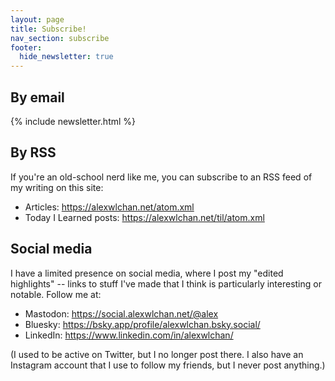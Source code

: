 ```yaml
---
layout: page
title: Subscribe!
nav_section: subscribe
footer:
  hide_newsletter: true
---
```

<style>
  h1 + h2 {
    margin-top: 1em;
  }
</style>

## By email

{% include newsletter.html %}

## By RSS

If you're an old-school nerd like me, you can subscribe to an RSS feed of my writing on this site:

*   Articles: <https://alexwlchan.net/atom.xml>
*   Today I Learned posts: <https://alexwlchan.net/til/atom.xml>

## Social media

I have a limited presence on social media, where I post my "edited highlights" -- links to stuff I've made that I think is particularly interesting or notable.
Follow me at:

*   Mastodon: <https://social.alexwlchan.net/@alex>
*   Bluesky: <https://bsky.app/profile/alexwlchan.bsky.social/>
*   LinkedIn: <https://www.linkedin.com/in/alexwlchan/>

(I used to be active on Twitter, but I no longer post there.
I also have an Instagram account that I use to follow my friends, but I never post anything.)
